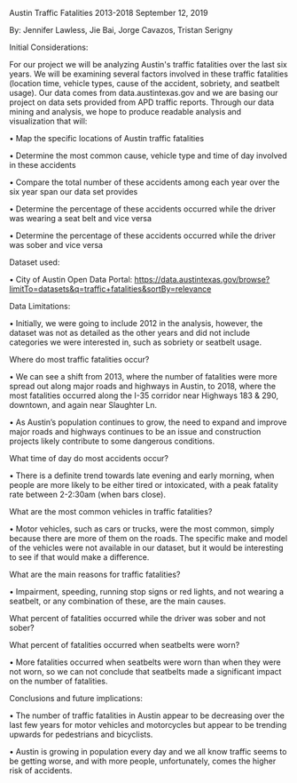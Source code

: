 Austin Traffic Fatalities 2013-2018
September 12, 2019

By: Jennifer Lawless, Jie Bai, Jorge Cavazos, Tristan Serigny

Initial Considerations:

For our project we will be analyzing Austin's traffic fatalities over the last six years. We will be examining several factors involved in these traffic fatalities (location time, vehicle types, cause of the accident, sobriety, and seatbelt usage). Our data comes from data.austintexas.gov and we are basing our project on data sets provided from APD traffic reports. Through our data mining and analysis, we hope to produce readable analysis and visualization that will:


•	Map the specific locations of Austin traffic fatalities

•	Determine the most common cause, vehicle type and time of day involved in these accidents

•	Compare the total number of these accidents among each year over the six year span our data set provides

•	Determine the percentage of these accidents occurred while the driver was wearing a seat belt and vice versa

•	Determine the percentage of these accidents occurred while the driver was sober and vice versa

Dataset used:

•	City of Austin Open Data Portal: https://data.austintexas.gov/browse?limitTo=datasets&q=traffic+fatalities&sortBy=relevance


Data Limitations: 

•	Initially, we were going to include 2012 in the analysis, however, the dataset was not as detailed as the other years and did not include categories we were interested in, such as sobriety or seatbelt usage.

 

Where do most traffic fatalities occur?

•	We can see a shift from 2013, where the number of fatalities were more spread out along major roads and highways in Austin, to 2018, where the most fatalities occurred along the I-35 corridor near Highways 183 & 290, downtown, and again near Slaughter Ln. 

•	As Austin’s population continues to grow, the need to expand and improve major roads and highways continues to be an issue and construction projects likely contribute to some dangerous conditions. 
   
 




What time of day do most accidents occur?

•	There is a definite trend towards late evening and early morning, when people are more likely to be either tired or intoxicated, with a peak fatality rate between 2-2:30am (when bars close).
 
 
What are the most common vehicles in traffic fatalities?

•	Motor vehicles, such as cars or trucks, were the most common, simply because there are more of them on the roads. The specific make and model of the vehicles were not available in our dataset, but it would be interesting to see if that would make a difference.
 



What are the main reasons for traffic fatalities?

•	Impairment, speeding, running stop signs or red lights, and not wearing a seatbelt, or any combination of these, are the main causes.


What percent of fatalities occurred while the driver was sober and not sober?


What percent of fatalities occurred when seatbelts were worn?

•	More fatalities occurred when seatbelts were worn than when they were not worn, so we can not conclude that seatbelts made a significant impact on the number of fatalities.
 
Conclusions and future implications:

•	The number of traffic fatalities in Austin appear to be decreasing over the last few years for motor vehicles and motorcycles but appear to be trending upwards for pedestrians and bicyclists. 

•	Austin is growing in population every day and we all know traffic seems to be getting worse, and with more people, unfortunately, comes the higher risk of accidents. 







